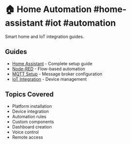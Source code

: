# 🏠 Home Automation #home-assistant #iot #automation

Smart home and IoT integration guides.

## Guides
- [Home Assistant](home-assistant.md) - Complete setup guide
- [Node-RED](node-red.md) - Flow-based automation
- [MQTT Setup](mqtt-setup.md) - Message broker configuration
- [IoT Integration](iot-integration.md) - Device management

## Topics Covered
- Platform installation
- Device integration
- Automation rules
- Custom components
- Dashboard creation
- Voice control
- Remote access
